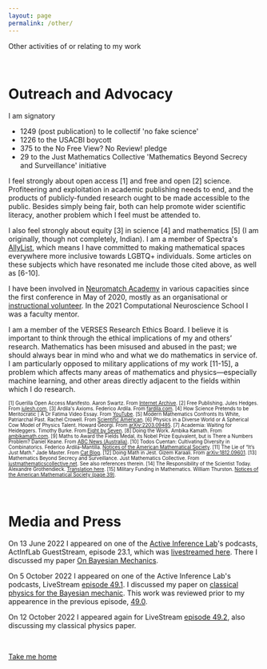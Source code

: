 ```yaml
---
layout: page
permalink: /other/
---
```


Other activities of or relating to my work

&nbsp;

# Outreach and Advocacy

I am signatory
- 1249 (post publication) to le collectif 'no fake science'
- 1226 to the USACBI boycott
- 375 to the No Free View? No Review! pledge
- 29 to the Just Mathematics Collective 'Mathematics Beyond Secrecy and Surveillance' initiative

I feel strongly about open access [1] and free and open [2] science. Profiteering and exploitation in academic publishing needs to end, and the products of publicly-funded research ought to be made accessible to the public. Besides simply being fair, both can help promote wider scientific literacy, another problem which I feel must be attended to.

I also feel strongly about equity [3] in science [4] and mathematics [5] (I am originally, though not completely, Indian). I am a member of Spectra's [AllyList](http://lgbtmath.org/People.html), which means I have committed to making mathematical spaces everywhere more inclusive towards LGBTQ+ individuals. Some articles on these subjects which have resonated me include those cited above, as well as [6-10].

I have been involved in [Neuromatch Academy](https://academy.neuromatch.io) in various capacities since the first conference in May of 2020, mostly as an organisational or [instructional volunteer](https://darsakthi.github.io/teaching/2020-NMA). In the 2021 Computational Neuroscience School I was a faculty mentor.

I am a member of the VERSES Research Ethics Board. I believe it is important to think through the ethical implications of my and others’ research. Mathematics has been misused and abused in the past; we should always bear in mind who and what we do mathematics in service of. I am particularly opposed to military applications of my work [11-15], a problem which affects many areas of mathematics and physics—especially machine learning, and other areas directly adjacent to the fields within which I do research.

<span style="font-size:0.7em;">
  [1] Guerilla Open Access Manifesto. Aaron Swartz. From <a href="https://archive.org/stream/GuerillaOpenAccessManifesto/Goamjuly2008_djvu.txt">Internet Archive</a>.      
  [2] Free Publishing. Jules Hedges. From <a href="https://julesh.com/2021/02/16/free-publishing/">julesh.com</a>.      
  [3] Ardila's Axioms. Federico Ardila. From <a href="http://fardila.com">fardila.com</a>.      
  [4] How Science Pretends to be Meritocratic | A Dr Fatima Video Essay. From <a href="https://www.youtube.com/watch?v=WSP4Y7M0bSo">YouTube</a>.      
  [5] Modern Mathematics Confronts Its White, Patriarchal Past. Rachel Crowell. From <a href="https://www.scientificamerican.com/article/modern-mathematics-confronts-its-white-patriarchal-past/">Scientific American</a>.      
  [6] Physics in a Diverse World or A Spherical Cow Model of Physics Talent. Howard Georgi. From <a href="https://arxiv.org/abs/2203.09485">arXiv:2203.09485</a>.      
  [7] Academia: Waiting for Heideggers. Timothy Burke. From <a href="https://timothyburke.substack.com/p/academia-waiting-for-heideggers">Eight by Seven</a>.      
  [8] Doing the Work. Ambika Kamath. From <a href="https://ambikamath.com/2020/02/23/doing-the-work/">ambikamath.com</a>.      
  [9] Maths to Award the Fields Medal, its Nobel Prize Equivalent, but is There a Numbers Problem? Daniel Keane. From <a href="https://www.abc.net.au/news/2022-06-28/fields-medal-female-inclusion-a-challenge-in-maths-award/101161564">ABC News (Australia)</a>.      
  [10] Todos Cuentan: Cultivating Diversity in Combinatorics. Federico Ardila-Mantilla. <a href="https://www.ams.org/publications/journals/notices/201610/rnoti-p1164.pdf">Notices of the American Mathematical Society</a>.        
  [11] The Lie of “It’s Just Math.” Jade Master. From <a href="https://jadeedenstarmaster.wordpress.com/2020/12/11/the-lie-of-its-just-math/">Cat Blog</a>.        
  [12] Doing Math in Jest. Gizem Karaali. From <a href="https://arxiv.org/abs/1812.09601">arXiv:1812.09601</a>.        
  [13] Mathematics Beyond Secrecy and Surveillance. Just Mathematics Collective. From <a href="https://www.justmathematicscollective.net/nsa_statement.html">justmathematicscollective.net</a>. See also references therein.        
  [14] The Responsibility of the Scientist Today. Alexandre Grothendieck. <a href="http://matematicas.unex.es/~navarro/res/scientist.pdf">Translation here</a>.           
  [15] Military Funding in Mathematics. William Thurston. <a href="https://www.ams.org/journals/notices/198701/198701FullIssue.pdf">Notices of the American Mathematical Society (page 39)</a>.
</span>

&nbsp;

# Media and Press

On 13 June 2022 I appeared on one of the [Active Inference Lab](https://www.activeinference.org/home)'s podcasts, ActInfLab GuestStream, episode 23.1, which was [livestreamed here](https://youtu.be/igY9iyowesc). There I discussed my paper [On Bayesian Mechanics](https://arxiv.org/abs/2205.11543).

On 5 October 2022 I appeared on one of the Active Inference Lab's podcasts, LiveStream [episode 49.1](https://www.youtube.com/watch?v=dAtC-Enmc8M). I discussed my paper on [classical physics for the Bayesian mechanic](https://arxiv.org/abs/2206.12996). This work was reviewed prior to my appearence in the previous episode, [49.0](https://www.youtube.com/watch?v=OtX2Fpzn7KA).

On 12 October 2022 I appeared again for LiveStream [episode 49.2](https://www.youtube.com/watch?v=2SuBJBEg9LI), also discussing my classical physics paper.

&nbsp;

[Take me home](https://darsakthi.github.io)
